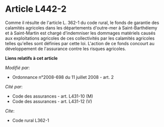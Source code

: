 # Article L442-2

Comme il résulte de l'article L. 362-1 du code rural, le fonds de garantie des calamités agricoles dans les départements
d'outre-mer à Saint-Barthélemy et à Saint-Martin est chargé d'indemniser les dommages matériels causés aux exploitations
agricoles de ces collectivités par les calamités agricoles telles qu'elles sont définies par cette loi. L'action de ce fonds
concourt au développement de l'assurance contre les risques agricoles.

**Liens relatifs à cet article**

_Modifié par_:

  - Ordonnance n°2008-698 du 11 juillet 2008 - art. 2

_Cité par_:

  - Code des assurances - art. L431-10 (M)
  - Code des assurances - art. L431-12 (V)

_Cite_:

  - Code rural L362-1
